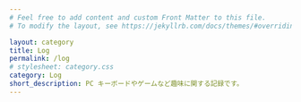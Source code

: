 ```yaml
---
# Feel free to add content and custom Front Matter to this file.
# To modify the layout, see https://jekyllrb.com/docs/themes/#overriding-theme-defaults

layout: category
title: Log
permalink: /log
# stylesheet: category.css
category: Log
short_description: PC キーボードやゲームなど趣味に関する記録です。
---
```

